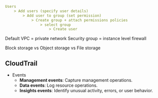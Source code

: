 
```yaml
Users 
    > Add users (specify user details) 
        > Add user to group (set permission) 
            > Create group + attach permissions policies 
                > select group 
                    > Create user
```

Default VPC = private network
Security group = instance level firewall 


Block storage vs Object storage vs File storage

## CloudTrail
- Events
  - **Management events**: Capture management operations.
  - **Data events**: Log resource operations.
  - **Insights events**: Identify unusual activity, errors, or user behavior.
 
